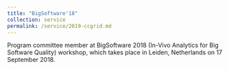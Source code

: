 ```yaml
---
title: "BigSoftware'18"
collection: service
permalink: /service/2019-ccgrid.md
---
```

Program committee member at BigSoftware 2018 (In-Vivo Analytics for Big Software Quality) workshop, which takes place in Leiden, Netherlands on 17 September 2018.

